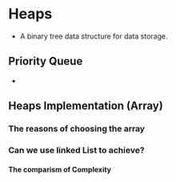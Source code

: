 # Heaps
- A binary tree data structure for data storage.

## Priority Queue
- 

## Heaps Implementation (Array)

### The reasons of choosing the array

### Can we use linked List to achieve?

#### The comparism of Complexity
